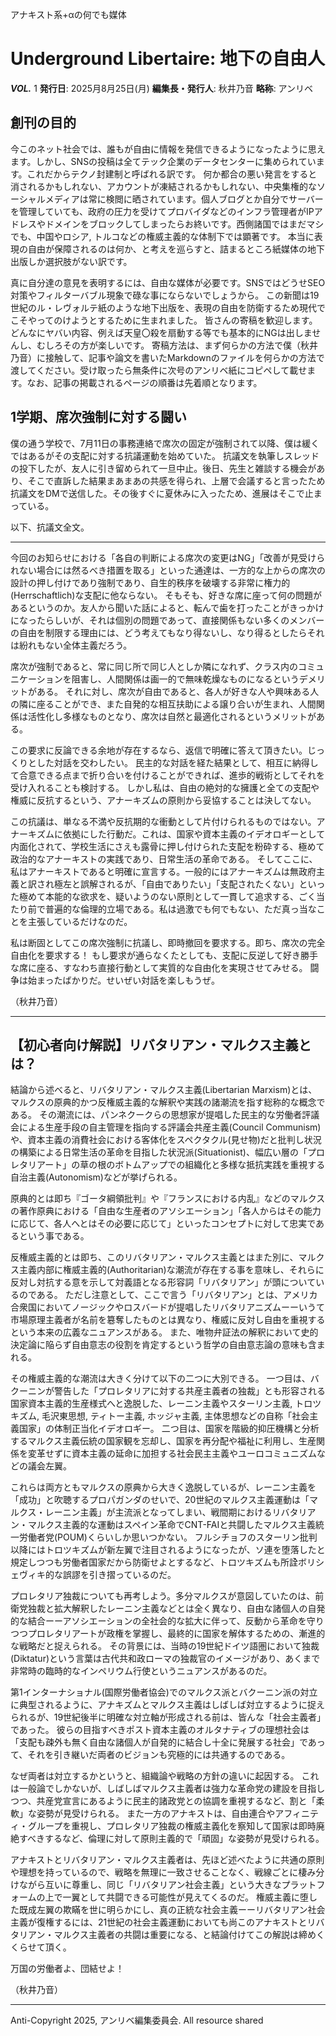 アナキスト系+αの何でも媒体
# Underground Libertaire: 地下の自由人

**_VOL._** 1    **発行日**: 2025月8月25日(月)   **編集長・発行人**: 秋井乃音    **略称**: アンリベ

## 創刊の目的
今このネット社会では、誰もが自由に情報を発信できるようになったように思えます。しかし、SNSの投稿は全てテック企業のデータセンターに集められています。これだからテクノ封建制と呼ばれる訳です。
何か都合の悪い発言をすると消されるかもしれない、アカウントが凍結されるかもしれない、中央集権的なソーシャルメディアは常に検閲に晒されています。個人ブログとか自分でサーバーを管理していても、政府の圧力を受けてプロバイダなどのインフラ管理者がIPアドレスやドメインをブロックしてしまったらお終いです。西側諸国ではまだマシでも、中国やロシア, トルコなどの権威主義的な体制下では顕著です。
本当に表現の自由が保障されるのは何か、と考えを巡らすと、詰まるところ紙媒体の地下出版しか選択肢がない訳です。

真に自分達の意見を表明するには、自由な媒体が必要です。SNSではどうせSEO対策やフィルターバブル現象で碌な事にならないでしょうから。
この新聞は19世紀のル・レヴォルテ紙のような地下出版を、表現の自由を防衛するため現代でこそやってのけようとするために生まれました。
皆さんの寄稿を歓迎します。どんなにヤバい内容、例えば天皇〇殺を扇動する等でも基本的にNGは出しませんし、むしろその方が楽しいです。
寄稿方法は、まず何らかの方法で僕（秋井乃音）に接触して、記事や論文を書いたMarkdownのファイルを何らかの方法で渡してください。受け取ったら無条件に次号のアンリベ紙にコピペして載せます。なお、記事の掲載されるページの順番は先着順となります。

## 1学期、席次強制に対する闘い
僕の通う学校で、7月11日の事務連絡で席次の固定が強制されて以降、僕は緩くではあるがその支配に対する抗議運動を始めていた。
抗議文を執筆しスレッドの投下したが、友人に引き留められて一旦中止。後日、先生と雑談する機会があり、そこで直訴した結果まあまあの共感を得られ、上層で会議すると言ったため抗議文をDMで送信した。その後すぐに夏休みに入ったため、進展はそこで止まっている。

以下、抗議文全文。

---

今回のお知らせにおける「各自の判断による席次の変更はNG」「改善が見受けられない場合には然るべき措置を取る」といった通達は、一方的な上からの席次の設計の押し付けであり強制であり、自生的秩序を破壊する非常に権力的(Herrschaftlich)な支配に他ならない。
そもそも、好きな席に座って何の問題があるというのか。友人から聞いた話によると、転んで歯を打ったことがきっかけになったらしいが、それは個別の問題であって、直接関係もない多くのメンバーの自由を制限する理由には、どう考えてもなり得ないし、なり得るとしたらそれは紛れもない全体主義だろう。

席次が強制であると、常に同じ所で同じ人としか隣になれず、クラス内のコミュニケーションを阻害し、人間関係は画一的で無味乾燥なものになるというデメリットがある。
それに対し、席次が自由であると、各人が好きな人や興味ある人の隣に座ることができ、また自発的な相互扶助による譲り合いが生まれ、人間関係は活性化し多様なものとなり、席次は自然と最適化されるというメリットがある。

この要求に反論できる余地が存在するなら、返信で明確に答えて頂きたい。じっくりとした対話を交わしたい。
民主的な対話を経た結果として、相互に納得して合意できる点まで折り合いを付けることができれば、進歩的戦術としてそれを受け入れることも検討する。
しかし私は、自由の絶対的な擁護と全ての支配や権威に反抗するという、アナーキズムの原則から妥協することは決してない。

この抗議は、単なる不満や反抗期的な衝動として片付けられるものではない。アナーキズムに依拠にした行動だ。これは、国家や資本主義のイデオロギーとして内面化されて、学校生活にさえも露骨に押し付けられた支配を粉砕する、極めて政治的なアナーキストの実践であり、日常生活の革命である。
そしてここに、私はアナーキストであると明確に宣言する。一般的にはアナーキズムは無政府主義と訳され極左と誤解されるが、「自由でありたい」「支配されたくない」といった極めて本能的な欲求を、疑いようのない原則として一貫して追求する、ごく当たり前で普遍的な倫理的立場である。私は過激でも何でもない、ただ真っ当なことを主張しているだけなのだ。

私は断固としてこの席次強制に抗議し、即時撤回を要求する。即ち、席次の完全自由化を要求する！
もし要求が通らなくたとしても、支配に反逆して好き勝手な席に座る、すなわち直接行動として実質的な自由化を実現させてみせる。
闘争は始まったばかりだ。せいぜい対話を楽しもうぜ。

（秋井乃音）

---

##  【初心者向け解説】リバタリアン・マルクス主義とは？ 
結論から述べると、リバタリアン・マルクス主義(Libertarian Marxism)とは、マルクスの原典的かつ反権威主義的な解釈や実践の諸潮流を指す総称的な概念である。
その潮流には、パンネクークらの思想家が提唱した民主的な労働者評議会による生産手段の自主管理を指向する評議会共産主義(Council Communism)や、資本主義の消費社会における客体化をスペクタクル(見せ物)だと批判し状況の構築による日常生活の革命を目指した状況派(Situationist)、幅広い層の「プロレタリアート」の草の根のボトムアップでの組織化と多様な抵抗実践を重視する自治主義(Autonomism)などが挙げられる。

原典的とは即ち『ゴータ綱領批判』や『フランスにおける内乱』などのマルクスの著作原典における「自由な生産者のアソシエーション」「各人からはその能力に応じて、各人へとはその必要に応じて」といったコンセプトに対して忠実であるという事である。

反権威主義的とは即ち、このリバタリアン・マルクス主義とはまた別に、マルクス主義内部に権威主義的(Authoritarian)な潮流が存在する事を意味し、それらに反対し対抗する意を示して対義語となる形容詞「リバタリアン」が頭についているのである。
ただし注意として、ここで言う「リバタリアン」とは、アメリカ合衆国においてノージックやロスバードが提唱したリバタリアニズムーーいうて市場原理主義者が名前を簒奪したものとは異なり、権威に反対し自由を重視するという本来の広義なニュアンスがある。
また、唯物弁証法の解釈において史的決定論に陥らず自由意志の役割を肯定するという哲学の自由意志論の意味も含まれる。

その権威主義的な潮流は大きく分けて以下の二つに大別できる。
一つ目は、バクーニンが警告した「プロレタリアに対する共産主義者の独裁」とも形容される国家資本主義的生産様式へと逸脱した、レーニン主義やスターリン主義, トロツキズム, 毛沢東思想, ティトー主義, ホッジャ主義, 主体思想などの自称「社会主義国家」の体制正当化イデオロギー。
二つ目は、国家を階級的抑圧機構と分析するマルクス主義伝統の国家観を忘却し、国家を再分配や福祉に利用し、生産関係を変革せずに資本主義の延命に加担する社会民主主義やユーロコミュニズムなどの議会左翼。

これらは両方ともマルクスの原典から大きく逸脱しているが、レーニン主義を「成功」と吹聴するプロパガンダのせいで、20世紀のマルクス主義運動は「マルクス・レーニン主義」が主流派となってしまい、戦間期におけるリバタリアン・マルクス主義的な運動はスペイン革命でCNT-FAIと共闘したマルクス主義統一労働者党(POUM)くらいしか思いつかない。
フルシチョフのスターリン批判以降にはトロツキズムが新左翼で注目されるようになったが、ソ連を堕落したと規定しつつも労働者国家だから防衛せよとするなど、トロツキズムも所詮ボリシェヴィキ的な誤謬を引き摺っているのだ。

プロレタリア独裁についても再考しよう。多分マルクスが意図していたのは、前衛党独裁と拡大解釈したレーニン主義などとは全く異なり、自由な諸個人の自発的な結合ーーアソシエーションの全社会的な拡大に伴って、反動から革命を守りつつプロレタリアートが政権を掌握し、最終的に国家を解体するための、漸進的な戦略だと捉えられる。
その背景には、当時の19世紀ドイツ語圏において独裁(Diktatur)という言葉は古代共和政ローマの独裁官のイメージがあり、あくまで非常時の臨時的なインペリウム行使というニュアンスがあるのだ。

第1インターナショナル(国際労働者協会)でのマルクス派とバクーニン派の対立に典型されるように、アナキズムとマルクス主義はしばしば対立するように捉えられるが、19世紀後半に明確な対立軸が形成される前は、皆んな「社会主義者」であった。
彼らの目指すべきポスト資本主義のオルタナティブの理想社会は「支配も疎外も無く自由な諸個人が自発的に結合し十全に発展する社会」であって、それを引き継いだ両者のビジョンも究極的には共通するのである。

なぜ両者は対立するかというと、組織論や戦略の方針の違いに起因する。
これは一般論でしかないが、しばしばマルクス主義者は強力な革命党の建設を目指しつつ、共産党宣言にあるように民主的諸政党との協調を重視するなど、割と「柔軟」な姿勢が見受けられる。
また一方のアナキストは、自由連合やアフィニティ・グループを重視し、プロレタリア独裁の権威主義化を察知して国家は即時廃絶すべきするなど、倫理に対して原則主義的で「頑固」な姿勢が見受けられる。

アナキストとリバタリアン・マルクス主義者は、先ほど述べたように共通の原則や理想を持っているので、戦略を無理に一致させることなく、戦線ごとに棲み分けながら互いに尊重し、同じ「リバタリアン社会主義」という大きなプラットフォームの上で一翼として共闘できる可能性が見えてくるのだ。
権威主義に堕した既成左翼の欺瞞を世に明らかにし、真の正統な社会主義ーーリバタリアン社会主義が復権するには、21世紀の社会主義運動においても尚このアナキストとリバタリアン・マルクス主義者の共闘は重要になる、と結論付けてこの解説は締めくくらせて頂く。

万国の労働者よ、団結せよ！

（秋井乃音）

---
Anti-Copyright 2025, アンリベ編集委員会. All resource shared